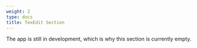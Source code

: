 ```yaml
---
weight: 2
type: docs
title: TexEdit Section
---
```


The app is still in development, which is why this section is currently empty.